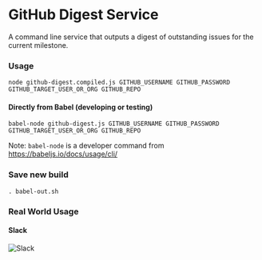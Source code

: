 # GitHub Digest Service

A command line service that outputs a digest of outstanding issues for the current milestone.

### Usage

```
node github-digest.compiled.js GITHUB_USERNAME GITHUB_PASSWORD GITHUB_TARGET_USER_OR_ORG GITHUB_REPO
```

#### Directly from Babel (developing or testing)

```
babel-node github-digest.js GITHUB_USERNAME GITHUB_PASSWORD GITHUB_TARGET_USER_OR_ORG GITHUB_REPO
```

Note: `babel-node` is a developer command from https://babeljs.io/docs/usage/cli/

### Save new build

```
. babel-out.sh
```

### Real World Usage

#### Slack
![Slack](http://i.imgur.com/prk4h9w.png)

